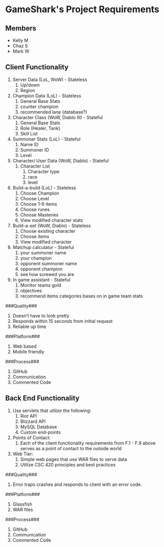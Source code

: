 GameShark's Project Requirements
===============================

Members
-------

- Kelly M
- Chaz S
- Mark W



Client Functionality
--------------------

1. Server Data (LoL, WoW) - Stateless
   1. Up/down
   2. Region
1. Champion Data (LoL) - Stateless
   1. General Base Stats
   2. counter champion
   3. recommended lane (database?)
1. Character Class (WoW, Diablo III) - Stateful
   1. General Base Stats
   2. Role (Healer, Tank)
   3. Skill List
1. Summoner Stats (LoL) - Stateful
   1. Name ID
   2. Summoner ID 
   3. Level
1. Character/ User Data (WoW, Diablo) - Stateful
   1. Character List
      1. Character type
      2. race
      3. level
1. Build-a-build (LoL) - Stateless
   1. Choose Champion
   2. Choose Level
   3. Choose 1-6 items
   4. Choose runes
   5. Choose Masteries
   6. View modified character stats
1. Build-a-set (WoW, Diablo) - Stateless
   1. Choose existing character
   2. Choose items 
   3. View modified character
1. Matchup calculator - Stateful
   1. your summoner name
   2. your champion
   3. opponent summoner name
   4. opponent champion
   5. see how screwed you are
1. In game assistant - Stateful
   1. Monitor teams gold
   2. objectives
   3. recommend items categories bases on in game team stats


 
###Quality###
1. Doesn’t have to look pretty
2. Responds within 15 seconds from initial request
3. Reliable up time


###Platform###
1. Web based
2. Mobile friendly


###Process###
1. GitHub
2. Communication
3. Commented Code



Back End Functionality
----------------------

1. Use servlets that utilize the following:
   1. Riot API
   2. Blizzard API
   3. MySQL Database
   4. Custom end-points
1. Points of Contact:
   1. Each of the client functionality requirements from F.1 - F.9 above serves as a point of contact to the outside world
1. Web Tier:
   1. Simple web pages that use WAR files to serve data
   2. Utilize CSC 420 principles and best practices 


###Quality###
1. Error traps crashes and responds to client with an error code.


###Platform###
1. Glassfish
2. WAR files


###Process###
1. GitHub
2. Communication
3. Commented Code
